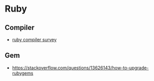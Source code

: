 # Ruby

## Compiler

* [ruby compiler survey](https://ruby-compilers.com/jruby/)

## Gem

* https://stackoverflow.com/questions/13626143/how-to-upgrade-rubygems
